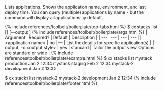 Lists applications. Shows the application name, environment, and last deploy time. You can query (multiple) applications by name - but the command will display all applications by default.

{% include references/toolbelt/boilerplate/top-tabs.html %}
$ cx stacks list [<application name>] [--output <output style>]
{% include references/toolbelt/boilerplate/args.html %}
| Argument | Required? | Default | Description |
|  ---  |  ---  |  ---  |  ---  |
| &lt;application name&gt; | no | — | List the details for specific application(s) |
| \--output, -o &lt;output style&gt; | yes | standard | Tailor the output view. Options are standard or wide |
{% include references/toolbelt/boilerplate/example.html %}
$ cx stacks list
		mystack     production   Jan 2 12:34
		mystack     staging      Feb 2 12:34
		mystack-2   development  Jan 2 12:35

$ cx stacks list mystack-2
		mystack-2   development  Jan 2 12:34
{% include references/toolbelt/boilerplate/footer.html %}